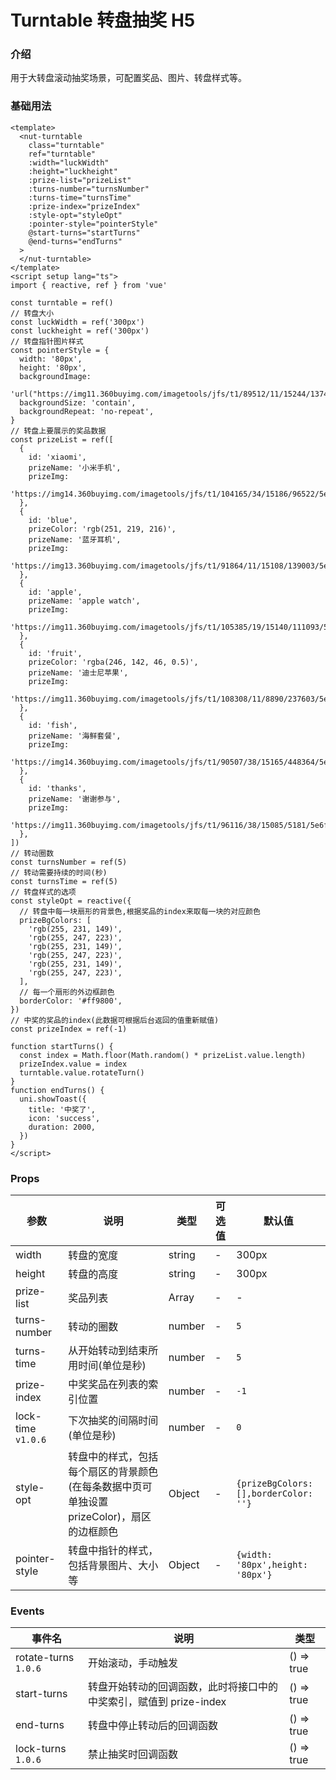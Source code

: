 # Turntable 转盘抽奖  <Badge type="warning">H5</Badge>

### 介绍

用于大转盘滚动抽奖场景，可配置奖品、图片、转盘样式等。

### 基础用法

```vue
<template>
  <nut-turntable
    class="turntable"
    ref="turntable"
    :width="luckWidth"
    :height="luckheight"
    :prize-list="prizeList"
    :turns-number="turnsNumber"
    :turns-time="turnsTime"
    :prize-index="prizeIndex"
    :style-opt="styleOpt"
    :pointer-style="pointerStyle"
    @start-turns="startTurns"
    @end-turns="endTurns"
  >
  </nut-turntable>
</template>
<script setup lang="ts">
import { reactive, ref } from 'vue'

const turntable = ref()
// 转盘大小
const luckWidth = ref('300px')
const luckheight = ref('300px')
// 转盘指针图片样式
const pointerStyle = {
  width: '80px',
  height: '80px',
  backgroundImage:
    'url("https://img11.360buyimg.com/imagetools/jfs/t1/89512/11/15244/137408/5e6f15edEf57fa3ff/cb57747119b3bf89.png")',
  backgroundSize: 'contain',
  backgroundRepeat: 'no-repeat',
}
// 转盘上要展示的奖品数据
const prizeList = ref([
  {
    id: 'xiaomi',
    prizeName: '小米手机',
    prizeImg:
      'https://img14.360buyimg.com/imagetools/jfs/t1/104165/34/15186/96522/5e6f1435E46bc0cb0/d4e878a15bfd9362.png',
  },
  {
    id: 'blue',
    prizeColor: 'rgb(251, 219, 216)',
    prizeName: '蓝牙耳机',
    prizeImg:
      'https://img13.360buyimg.com/imagetools/jfs/t1/91864/11/15108/139003/5e6f146dE1c7b511d/1ddc5aa6e502060a.jpg',
  },
  {
    id: 'apple',
    prizeName: 'apple watch',
    prizeImg:
      'https://img11.360buyimg.com/imagetools/jfs/t1/105385/19/15140/111093/5e6f1506E48bd0dfb/829a98a8cdb4c27f.png',
  },
  {
    id: 'fruit',
    prizeColor: 'rgba(246, 142, 46, 0.5)',
    prizeName: '迪士尼苹果',
    prizeImg:
      'https://img11.360buyimg.com/imagetools/jfs/t1/108308/11/8890/237603/5e6f157eE489cccf1/26e0437cfd93b9c8.png',
  },
  {
    id: 'fish',
    prizeName: '海鲜套餐',
    prizeImg:
      'https://img14.360buyimg.com/imagetools/jfs/t1/90507/38/15165/448364/5e6f15b4E5df0c718/4bd4c3d375eec312.png',
  },
  {
    id: 'thanks',
    prizeName: '谢谢参与',
    prizeImg:
      'https://img11.360buyimg.com/imagetools/jfs/t1/96116/38/15085/5181/5e6f15d1E48e31d30/71353b61dff705d4.png',
  },
])
// 转动圈数
const turnsNumber = ref(5)
// 转动需要持续的时间(秒)
const turnsTime = ref(5)
// 转盘样式的选项
const styleOpt = reactive({
  // 转盘中每一块扇形的背景色,根据奖品的index来取每一块的对应颜色
  prizeBgColors: [
    'rgb(255, 231, 149)',
    'rgb(255, 247, 223)',
    'rgb(255, 231, 149)',
    'rgb(255, 247, 223)',
    'rgb(255, 231, 149)',
    'rgb(255, 247, 223)',
  ],
  // 每一个扇形的外边框颜色
  borderColor: '#ff9800',
})
// 中奖的奖品的index(此数据可根据后台返回的值重新赋值)
const prizeIndex = ref(-1)

function startTurns() {
  const index = Math.floor(Math.random() * prizeList.value.length)
  prizeIndex.value = index
  turntable.value.rotateTurn()
}
function endTurns() {
  uni.showToast({
    title: '中奖了',
    icon: 'success',
    duration: 2000,
  })
}
</script>
```

### Props

| 参数               | 说明                                                                                    | 类型   | 可选值 | 默认值                                |
|--------------------|---------------------------------------------------------------------------------------|--------|--------|---------------------------------------|
| width              | 转盘的宽度                                                                              | string | -      | 300px                                 |
| height             | 转盘的高度                                                                              | string | -      | 300px                                 |
| prize-list         | 奖品列表                                                                                | Array  | -      | -                                     |
| turns-number       | 转动的圈数                                                                              | number | -      | `5`                                   |
| turns-time         | 从开始转动到结束所用时间(单位是秒)                                                      | number | -      | `5`                                   |
| prize-index        | 中奖奖品在列表的索引位置                                                                | number | -      | `-1`                                  |
| lock-time `v1.0.6` | 下次抽奖的间隔时间(单位是秒)                                                            | number | -      | `0`                                   |
| style-opt          | 转盘中的样式，包括每个扇区的背景颜色(在每条数据中页可单独设置 prizeColor)，扇区的边框颜色 | Object | -      | `{prizeBgColors: [],borderColor: ''}` |
| pointer-style      | 转盘中指针的样式，包括背景图片、大小等                                                    | Object | -      | `{width: '80px',height: '80px'}`      |

### Events

| 事件名               | 说明                                                             | 类型       |
|----------------------|----------------------------------------------------------------|------------|
| rotate-turns `1.0.6` | 开始滚动，手动触发                                                | () => true |
| start-turns          | 转盘开始转动的回调函数，此时将接口中的中奖索引，赋值到 prize-index | () => true |
| end-turns            | 转盘中停止转动后的回调函数                                       | () => true |
| lock-turns `1.0.6`   | 禁止抽奖时回调函数                                               | () => true |

